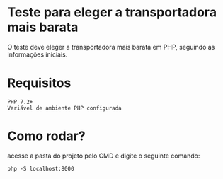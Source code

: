 # Teste para eleger a transportadora mais barata
O teste deve eleger a transportadora mais barata em PHP, seguindo as informações iniciais.

# Requisitos
```
PHP 7.2+
Variável de ambiente PHP configurada
```

# Como rodar?

acesse a pasta do projeto pelo CMD e digite o seguinte comando:
```
php -S localhost:8000
```
